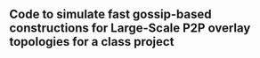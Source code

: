 ## Code to simulate fast gossip-based constructions for Large-Scale P2P overlay topologies for a class project

